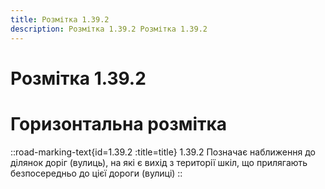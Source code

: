 ```yaml
---
title: Розмітка 1.39.2
description: Розмітка 1.39.2 Розмітка 1.39.2
---
```

# Розмітка 1.39.2
# Горизонтальна розмітка
::road-marking-text{id=1.39.2 :title=title}
1.39.2 Позначає наближення до ділянок доріг (вулиць), на які є вихід з території шкіл, що прилягають безпосередньо до цієї дороги (вулиці)
::